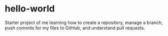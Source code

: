 # hello-world
Starter project of me learning how to create a repository, manage a branch, push commits for my files to GitHub, and understand pull requests.
